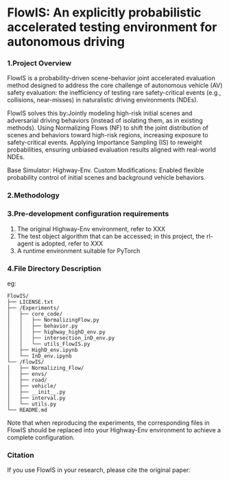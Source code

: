 # FlowIS: An explicitly probabilistic accelerated testing environment for autonomous driving

### 1.Project Overview
FlowIS is a probability-driven scene-behavior joint accelerated evaluation method designed to address the core challenge of autonomous vehicle (AV) safety evaluation: the inefficiency of testing rare safety-critical events (e.g., collisions, near-misses) in naturalistic driving environments (NDEs).

FlowIS solves this by:Jointly modeling high-risk initial scenes and adversarial driving behaviors (instead of isolating them, as in existing methods).
Using Normalizing Flows (NF) to shift the joint distribution of scenes and behaviors toward high-risk regions, increasing exposure to safety-critical events.
Applying Importance Sampling (IS) to reweight probabilities, ensuring unbiased evaluation results aligned with real-world NDEs.

Base Simulator: Highway-Env.
Custom Modifications: Enabled flexible probability control of initial scenes and background vehicle behaviors.

### 2.Methodology



### 3.Pre-development configuration requirements

1. The original Highway-Env environment, refer to XXX
2. The test object algorithm that can be accessed; in this project, the rl-agent is adopted, refer to XXX
3. A runtime environment suitable for PyTorch

### 4.File Directory Description
eg:
```
FlowIS/
├── LICENSE.txt
├── /Experiments/
│   ├── core_code/
│   │   ├── NormalizingFlow.py
│   │   ├── behavior.py
│   │   ├── highway_highD_env.py
│   │   ├── intersection_inD_env.py
│   │   └── utils_FlowIS.py
│   ├── HighD_env.ipynb
│   └── InD_env.ipynb
└── /FlowIS/
│   ├── Normalizing_Flow/
│   ├── envs/
│   ├── road/
│   ├── vehicle/
│   ├── __init__.py
│   ├── interval.py
│   └── utils.py
└── README.md
```
Note that when reproducing the experiments, the corresponding files in FlowIS should be replaced into your Highway-Env environment to achieve a complete configuration.

### Citation
If you use FlowIS in your research, please cite the original paper:
